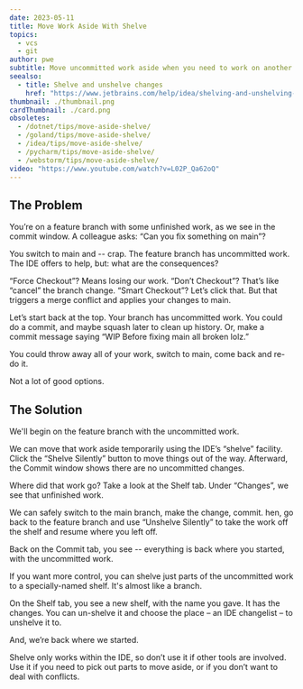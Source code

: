 ```yaml
---
date: 2023-05-11
title: Move Work Aside With Shelve
topics:
  - vcs
  - git
author: pwe
subtitle: Move uncommitted work aside when you need to work on another branch.
seealso:
  - title: Shelve and unshelve changes
    href: "https://www.jetbrains.com/help/idea/shelving-and-unshelving-changes.html"
thumbnail: ./thumbnail.png
cardThumbnail: ./card.png
obsoletes:
  - /dotnet/tips/move-aside-shelve/
  - /goland/tips/move-aside-shelve/
  - /idea/tips/move-aside-shelve/
  - /pycharm/tips/move-aside-shelve/
  - /webstorm/tips/move-aside-shelve/
video: "https://www.youtube.com/watch?v=L02P_Qa62oQ"
---
```


## The Problem

You’re on a feature branch with some unfinished work, as we see in the commit window.
A colleague asks: “Can you fix something on main”?

You switch to main and -- crap.
The feature branch has uncommitted work.
The IDE offers to help, but: what are the consequences?

“Force Checkout”?
Means losing our work.
“Don’t Checkout”?
That’s like “cancel” the branch change.
“Smart Checkout”?
Let’s click that.
But that triggers a merge conflict and applies your changes to main.

Let’s start back at the top.
Your branch has uncommitted work.
You could do a commit, and maybe squash later to clean up history.
Or, make a commit message saying “WIP Before fixing main all broken lolz.”

You could throw away all of your work, switch to main, come back and re-do it.

Not a lot of good options.

## The Solution

We'll begin on the feature branch with the uncommitted work.

We can move that work aside temporarily using the IDE’s “shelve” facility.
Click the “Shelve Silently” button to move things out of the way.
Afterward, the Commit window shows there are no uncommitted changes.

Where did that work go?
Take a look at the Shelf tab.
Under “Changes”, we see that unfinished work.

We can safely switch to the main branch, make the change, commit.
hen, go back to the feature branch and use “Unshelve Silently” to take the work off the shelf and resume where you left off.

Back on the Commit tab, you see -- everything is back where you started, with the uncommitted work.

If you want more control, you can shelve just parts of the uncommitted work to a specially-named shelf.
It's almost like a branch.

On the Shelf tab, you see a new shelf, with the name you gave.
It has the changes.
You can un-shelve it and choose the place – an IDE changelist – to unshelve it to.

And, we’re back where we started.

Shelve only works within the IDE, so don’t use it if other tools are involved.
Use it if you need to pick out parts to move aside, or if you don’t want to deal with conflicts.
